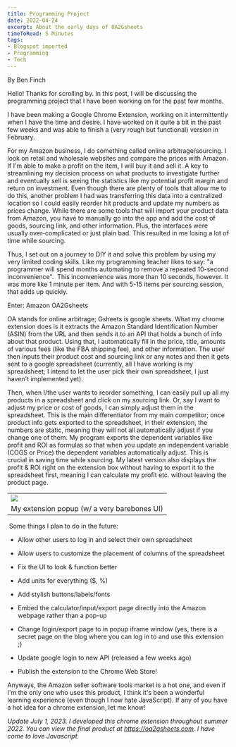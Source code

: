 ```yaml
---
title: Programming Project
date: 2022-04-24
excerpt: About the early days of OA2Gsheets
timeToRead: 5 Minutes
tags:
- Blogspot imported
- Programming
- Tech
--- 
```


By Ben Finch

Hello! Thanks for scrolling by. In this post, I will be discussing the programming project that I have been working on for the past few months. 

I have been making a Google Chrome Extension, working on it intermittently when I have the time and desire. I have worked on it quite a bit in the past few weeks and was able to finish a (very rough but functional) version in February. 

For my Amazon business, I do something called online arbitrage/sourcing. I look on retail and wholesale websites and compare the prices with Amazon. If I'm able to make a profit on the item, I will buy it and sell it. A key to streamlining my decision process on what products to investigate further and eventually sell is seeing the statistics like my potential profit margin and return on investment. Even though there are plenty of tools that allow me to do this, another problem I had was transferring this data into a centralized location so I could easily reorder hit products and update my numbers as prices change. While there are some tools that will import your product data from Amazon, you have to manually go into the app and add the cost of goods, sourcing link, and other information. Plus, the interfaces were usually over-complicated or just plain bad. This resulted in me losing a lot of time while sourcing. 

Thus, I set out on a journey to DIY it and solve this problem by using my very limited coding skills. Like my programming teacher likes to say: "a programmer will spend months automating to remove a repeated 10-second inconvenience".  This inconvenience was more than 10 seconds, however. It was more like 1 minute per item. And with 5-15 items per sourcing session, that adds up quickly. 

Enter: Amazon OA2Gsheets

OA stands for online arbitrage; Gsheets is google sheets. What my chrome extension does is it extracts the Amazon Standard Identification Number (ASIN) from the URL and then sends it to an API that holds a bunch of info about that product. Using that, I automatically fill in the price, title, amounts of various fees (like the FBA shipping fee), and other information. The user then inputs their product cost and sourcing link or any notes and then it gets sent to a google spreadsheet (currently, all I have working is my spreadsheet; I intend to let the user pick their own spreadsheet, I just haven't implemented yet). 

Then, when I/the user wants to reorder something, I can easily pull up all my products in a spreadsheet and click on my sourcing link. Or, say I want to adjust my price or cost of goods, I can simply adjust them in the spreadsheet. This is the main differentiator from my main competitor; once product info gets exported to the spreadsheet, in their extension, the numbers are static, meaning they will not all automatically adjust if you change one of them. My program exports the dependent variables like profit and ROI as formulas so that when you update an independent variable (COGS or Price) the dependent variables automatically adjust. This is crucial in saving time while sourcing. My latest version also displays the profit & ROI right on the extension box without having to export it to the spreadsheet first, meaning I can calculate my profit etc. without leaving the product page. 

|   |
|---|
|[![](https://blogger.googleusercontent.com/img/b/R29vZ2xl/AVvXsEjegBofUe2Vf4I_HKY99Mmqm6aNxHvRBx5EsBSOnKMeChrJMfVQvbynd-lY4bLu5erYGXuBRix9FGvyY--hmhPyafp72Mpk1he4OMt_YlkkFRVBmhVAwQz-9aTKRdaMGdYZVOjBLa43M63HoyKhxxvtyLNNexhgDs2TxbdZhBgJbOEWBh_NoLQU0ZiD/s320/Screenshot%202022-04-24%202.15.25%20PM.png)](https://www.blogger.com/blog/post/edit/2067534601276460215/6617616393642481032#)|
|My extension popup (w/ a very barebones UI)|

  
 Some things I plan to do in the future:

- Allow other users to log in and select their own spreadsheet 
- Allow users to customize the placement of columns of the spreadsheet
- Fix the UI to look & function better

- Add units for everything ($, %)
- Add stylish buttons/labels/fonts 

- Embed the calculator/input/export page directly into the Amazon webpage rather than a pop-up
- Change login/export page to in popup iframe window (yes, there is a secret page on the blog where you can log in to and use this extension ;)
- Update google login to new API (released a few weeks ago)
- Publish the extension to the Chrome Web Store!

Anyways, the Amazon seller software tools market is a hot one, and even if I'm the only one who uses this product, I think it's been a wonderful learning experience (even though I now hate JavaScript). If any of you have a hot idea for a chrome extension, let me know!

*Update July 1, 2023. I developed this chrome extension throughout summer 2022. You can view the final product at https://oa2gsheets.com. I have come to love Javascript.*